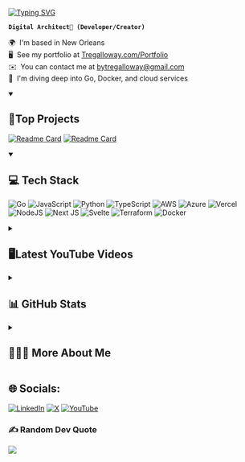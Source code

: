 <p>
  
[![Typing SVG](https://readme-typing-svg.demolab.com?font=Jet+Brains+Mono&size=55&duration=3000&pause=1500&color=1da889&random=false&width=850&height=85&lines=%F0%9F%A7%99%F0%9F%8F%BE%E2%80%8D%E2%99%82%EF%B8%8F+I'm+Tre+Galloway;Fullstack+Developer;Focus+on+Go+%2C+AWS+%26+Azure)](https://git.io/typing-svg)
</p>

**`Digital Architect🔮 (Developer/Creator)`**


🌍  I'm based in New Orleans<br>🖥️  See my portfolio at [Tregalloway.com/Portfolio](http://tregalloway.com/profile)<br>✉️  You can contact me at [bytregalloway@gmail.com](mailto:bytregalloway@gmail.com)<br>🧠  I'm diving deep into Go, Docker, and cloud services


<details open>
  <summary> <h2>  📗Top Projects</h2></summary>
  
  [![Readme Card](https://github-readme-stats.vercel.app/api/pin/?username=TreGalloway&repo=planni&show_owner=true&theme=gotham)](https://github.com/TreGalloway/planni)
 [![Readme Card](https://github-readme-stats.vercel.app/api/pin/?username=TreGalloway&repo=CloudResumeChallenge&show_owner=true&theme=gotham)](https://github.com/TreGalloway/CloudResumeChallenge)
  
</details>

<details open>
  <summary> <h2>  💻 Tech Stack </h2></summary>
  
![Go](https://img.shields.io/badge/go-%2300ADD8.svg?style=for-the-badge&logo=go&logoColor=white) ![JavaScript](https://img.shields.io/badge/javascript-%23323330.svg?style=for-the-badge&logo=javascript&logoColor=%23F7DF1E) ![Python](https://img.shields.io/badge/python-3670A0?style=for-the-badge&logo=python&logoColor=ffdd54) ![TypeScript](https://img.shields.io/badge/typescript-%23007ACC.svg?style=for-the-badge&logo=typescript&logoColor=white) ![AWS](https://img.shields.io/badge/AWS-%23FF9900.svg?style=for-the-badge&logo=amazon-aws&logoColor=white) ![Azure](https://img.shields.io/badge/azure-%230072C6.svg?style=for-the-badge&logo=microsoftazure&logoColor=white) ![Vercel](https://img.shields.io/badge/vercel-%23000000.svg?style=for-the-badge&logo=vercel&logoColor=white) ![NodeJS](https://img.shields.io/badge/node.js-6DA55F?style=for-the-badge&logo=node.js&logoColor=white) ![Next JS](https://img.shields.io/badge/Next-black?style=for-the-badge&logo=next.js&logoColor=white) ![Svelte](https://img.shields.io/badge/svelte-%23f1413d.svg?style=for-the-badge&logo=svelte&logoColor=white) ![Terraform](https://img.shields.io/badge/terraform-%235835CC.svg?style=for-the-badge&logo=terraform&logoColor=white) ![Docker](https://img.shields.io/badge/docker-%230db7ed.svg?style=for-the-badge&logo=docker&logoColor=white)
  
</details>

<details>
  <summary> <h2> 🖥️Latest YouTube Videos</h2> </summary>
  
  <!-- BEGIN YOUTUBE-CARDS -->
[![I Messed Up! - Avoid These Mistakes When You're Learning How to Code](https://ytcards.demolab.com/?id=B24Znaw62UQ&title=I+Messed+Up%21+-+Avoid+These+Mistakes+When+You%27re+Learning+How+to+Code&lang=en&timestamp=1664895607&background_color=%230d1117&title_color=%23ffffff&stats_color=%23dedede&max_title_lines=1&width=250&border_radius=5 "I Messed Up! - Avoid These Mistakes When You're Learning How to Code")](https://www.youtube.com/watch?v=B24Znaw62UQ)
[![Time to Stop Your Phone Addiction](https://ytcards.demolab.com/?id=e7EqNsjt94U&title=Time+to+Stop+Your+Phone+Addiction&lang=en&timestamp=1651863619&background_color=%230d1117&title_color=%23ffffff&stats_color=%23dedede&max_title_lines=1&width=250&border_radius=5 "Time to Stop Your Phone Addiction")](https://www.youtube.com/watch?v=e7EqNsjt94U)
[![Why It's Great to be a Introvert](https://ytcards.demolab.com/?id=nMX6ZvT5MgE&title=Why+It%27s+Great+to+be+a+Introvert&lang=en&timestamp=1646856901&background_color=%230d1117&title_color=%23ffffff&stats_color=%23dedede&max_title_lines=1&width=250&border_radius=5 "Why It's Great to be a Introvert")](https://www.youtube.com/watch?v=nMX6ZvT5MgE)
[![How to Deal with Change](https://ytcards.demolab.com/?id=fM-fFaCHma4&title=How+to+Deal+with+Change&lang=en&timestamp=1645199102&background_color=%230d1117&title_color=%23ffffff&stats_color=%23dedede&max_title_lines=1&width=250&border_radius=5 "How to Deal with Change")](https://www.youtube.com/watch?v=fM-fFaCHma4)
[![Why I Choose to Be a Front-End Web Developer](https://ytcards.demolab.com/?id=xaHqD5T-UgQ&title=Why+I+Choose+to+Be+a+Front-End+Web+Developer&lang=en&timestamp=1642276827&background_color=%230d1117&title_color=%23ffffff&stats_color=%23dedede&max_title_lines=1&width=250&border_radius=5 "Why I Choose to Be a Front-End Web Developer")](https://www.youtube.com/watch?v=xaHqD5T-UgQ)
[![I Was Wrong - How To Set Goals](https://ytcards.demolab.com/?id=-rKwQqgHi00&title=I+Was+Wrong+-+How+To+Set+Goals&lang=en&timestamp=1641413701&background_color=%230d1117&title_color=%23ffffff&stats_color=%23dedede&max_title_lines=1&width=250&border_radius=5 "I Was Wrong - How To Set Goals")](https://www.youtube.com/watch?v=-rKwQqgHi00)
<!-- END YOUTUBE-CARDS -->
</details>

<details> 
  <summary> <h2>📊 GitHub Stats</h2> </summary>
![](https://github-readme-stats.vercel.app/api?username=TreGalloway&theme=ayu-mirage&hide_border=false&include_all_commits=true&count_private=false)<br/>
![](https://github-readme-streak-stats.herokuapp.com/?user=TreGalloway&theme=ayu-mirage&hide_border=false)<br/>
![](https://github-readme-stats.vercel.app/api/top-langs/?username=TreGalloway&theme=ayu-mirage&hide_border=false&include_all_commits=true&count_private=false&layout=compact)
</details>
<details> 
  <summary> <h2>🧙🏾‍♂️ More About Me</h2> </summary>
![](https://github-readme-stats.vercel.app/api?username=TreGalloway&theme=ayu-mirage&hide_border=false&include_all_commits=true&count_private=false)<br/>
![](https://github-readme-streak-stats.herokuapp.com/?user=TreGalloway&theme=ayu-mirage&hide_border=false)<br/>
![](https://github-readme-stats.vercel.app/api/top-langs/?username=TreGalloway&theme=ayu-mirage&hide_border=false&include_all_commits=true&count_private=false&layout=compact)
</details>

## 🌐 Socials:
[![LinkedIn](https://img.shields.io/badge/LinkedIn-%230077B5.svg?logo=linkedin&logoColor=white)](https://linkedin.com/in/tregalloway) [![X](https://img.shields.io/badge/X-black.svg?logo=X&logoColor=white)](https://x.com/bytregalloway) [![YouTube](https://img.shields.io/badge/YouTube-%23FF0000.svg?logo=YouTube&logoColor=white)](https://youtube.com/@UCRQPGu1zovYhIdP86WCTKLw) 

### ✍️ Random Dev Quote
![](https://quotes-github-readme.vercel.app/api?type=horizontal&theme=onedark)

<!-- Proudly created with GPRM ( https://gprm.itsvg.in ) -->
